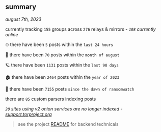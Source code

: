 
## summary
_august 7th, 2023_

currently tracking `155` groups across `276` relays & mirrors - _`108` currently online_

⏲ there have been `5` posts within the `last 24 hours`

🦈 there have been `70` posts within the `month of august`

🪐 there have been `1131` posts within the `last 90 days`

🏚 there have been `2464` posts within the `year of 2023`

🦕 there have been `7155` posts `since the dawn of ransomwatch`

there are `85` custom parsers indexing posts

_`20` sites using v2 onion services are no longer indexed - [support.torproject.org](https://support.torproject.org/onionservices/v2-deprecation/)_

> see the project [README](https://github.com/joshhighet/ransomwatch#ransomwatch--) for backend technicals
